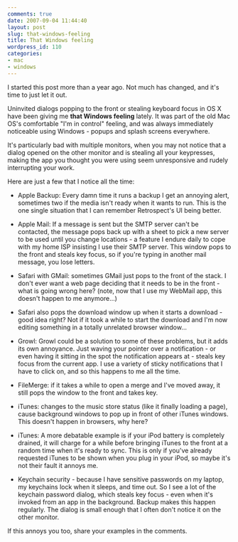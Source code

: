 ```yaml
---
comments: true
date: 2007-09-04 11:44:40
layout: post
slug: that-windows-feeling
title: That Windows feeling
wordpress_id: 110
categories:
- mac
- windows
---
```


I started this post more than a year ago. Not much has changed, and it's time to just let it out.

Uninvited dialogs popping to the front or stealing keyboard focus in OS X have been giving me **that Windows feeling** lately. It was part of the old Mac OS's comfortable "I'm in control" feeling, and was always immediately noticeable using Windows - popups and splash screens everywhere.

It's particularly bad with multiple monitors, when you may not notice that a dialog opened on the other monitor and is stealing all your keypresses, making the app you thought you were using seem unresponsive and rudely interrupting your work.

Here are just a few that I notice all the time:

- Apple Backup: Every damn time it runs a backup I get an annoying alert, sometimes two if the media isn't ready when it wants to run. This is the one single situation that I can remember Retrospect's UI being better.

- Apple Mail: If a message is sent but the SMTP server can't be contacted, the message pops back up with a sheet to pick a new server to be used until you change locations - a feature I endure daily to cope with my home ISP insisting I use their SMTP server. This window pops to the front and steals key focus, so if you're typing in another mail message, you lose letters.

- Safari with GMail: sometimes GMail just pops to the front of the stack. I don't ever want a web page deciding that it needs to be in the front - what is going wrong here? (note, now that I use my WebMail app, this doesn't happen to me anymore…)

- Safari also pops the download window up when it starts a download - good idea right? Not if it took a while to start the download and I'm now editing something in a totally unrelated browser window...

- Growl: Growl could be a solution to some of these problems, but it adds its own annoyance.  Just waving your pointer over a notification - or even having it sitting in the spot the notification appears at - steals key focus from the current app. I use a variety of sticky notifications that I have to click on, and so this happens to me all the time.

- FileMerge: if it takes a while to open a merge and I've moved away, it still pops the window to the front and takes key.

- iTunes: changes to the music store status (like it finally loading a page), cause background windows to pop up in front of other iTunes windows. This doesn't happen in browsers, why here?

- iTunes: A more debatable example is if your iPod battery is completely drained, it will charge for a while before bringing iTunes to the front at a random time when it's ready to sync. This is only if you've already requested iTunes to be shown when you plug in your iPod, so maybe it's not their fault it annoys me.

- Keychain security - because I have sensitive passwords on my laptop, my keychains lock when it sleeps, and time out. So I see a lot of the keychain password dialog, which steals key focus - even when it's invoked from an app in the background. Backup makes this happen regularly. The dialog is small enough that I often don't notice it on the other monitor.

If this annoys you too, share your examples in the comments.

